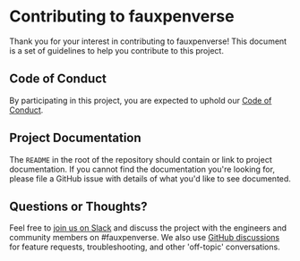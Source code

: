 # Contributing to fauxpenverse

Thank you for your interest in contributing to fauxpenverse! This document is
a set of guidelines to help you contribute to this project.

## Code of Conduct

By participating in this project, you are expected to uphold our [Code of
Conduct](./CODE_OF_CONDUCT.md).

## Project Documentation

The `README` in the root of the repository should contain or link to
project documentation. If you cannot find the documentation you're
looking for, please file a GitHub issue with details of what
you'd like to see documented.

## Questions or Thoughts?

Feel free to [join us on Slack](https://make.wordpress.org/chat/) and discuss the project with the engineers and community members on #fauxpenverse. We also use [GitHub discussions](https://github.com/zackkrida/fauxpenverse-api/discussions) for feature requests, troubleshooting, and other 'off-topic' conversations.
